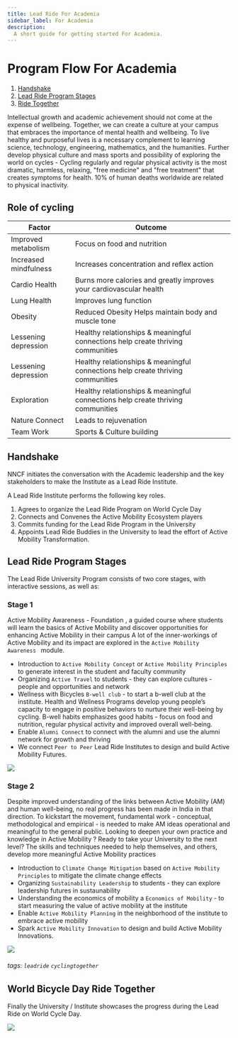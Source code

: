 ```yaml
---
title: Lead Ride For Academia
sidebar_label: For Academia
description:
  A short guide for getting started For Academia.
---
```


# Program Flow For Academia
1. [Handshake](#Handshake)
2. [Lead Ride Program Stages](#lead-ride-program-stages)
4. [Ride Together](#world-bicycle-day-ride-together)




 
Intellectual growth and academic achievement should not come at the expense of wellbeing. Together, we can create a culture at your campus
that embraces the importance of mental health and wellbeing. To live healthy and purposeful lives is a necessary complement to learning science, technology, engineering, mathematics, and the humanities.  Further develop physical culture and mass sports and possibility of exploring the world on cycles -  Cycling regularly and regular physical activity is the most dramatic, harmless, relaxing, "free medicine" and "free treatment" that creates symptoms for health. 10% of human deaths worldwide are related to physical inactivity.

## Role of cycling  
|Factor |Outcome|
|-----|--------|
|Improved metabolism |Focus on food and nutrition       |
|Increased mindfulness  |Increases concentration and reflex action      |
|Cardio Health |Burns more calories and greatly improves your cardiovascular health |
|Lung Health         |  Improves lung function |
|Obesity     | Reduced Obesity Helps maintain body and muscle tone  | 
|Lessening depression |Healthy relationships & meaningful connections help create thriving communities      |
|Lessening depression |Healthy relationships & meaningful connections help create thriving communities      |
|Exploration  |Healthy relationships & meaningful connections help create thriving communities      |
|Nature Connect  |Leads to rejuvenation      |
|Team Work |Sports &  Culture building    |

## Handshake

NNCF initiates the conversation with the Academic leadership and the key stakeholders to make the Institute as a Lead Ride Institute.

A Lead Ride Institute performs the following key roles.

1. Agrees to organize the Lead Ride Program on World Cycle Day 
2. Connects and Convenes the Active Mobility Ecosystem players
3. Commits funding for the Lead Ride Program in the University
4. Appoints Lead Ride Buddies in the University to lead the effort of Active Mobility Transformation.

## Lead Ride Program Stages
The Lead Ride University Program consists of two core stages, with   interactive sessions, as well as: 


### Stage 1 
Active Mobility Awareness  - Foundation , a  guided course where students will learn the basics of Active Mobility and discover opportunities  for enhancing Active Mobility in their campus
A lot of the inner-workings of Active Mobility and its impact are explored in the   `Active Mobility Awareness ` module.

-   Introduction to  `Active Mobility Concept` or `Active Mobility Principles` to generate interest in the student and faculty community 
-   Organizing  `Active Travel` to students - they can explore cultures - people and opportunities and network  
-   Wellness with Bicycles `B-well club` - to start a b-well club at the institute. Health and Wellness Programs  develop young people’s capacity to engage in positive behaviors to nurture their well-being by cycling. B-well habits  emphasizes good habits - focus on food and nutrition, regular physical activity and improved overall well-being.
-   Enable  `Alumni Connect` to connect with the alumni and use the alumni network for growth and thriving
-   We connect   `Peer to Peer` Lead Ride Institutes to design and build Active Mobility Futures.


![](https://i.imgur.com/s4ml9Tz.png)



### Stage 2
Despite improved understanding of the links between  Active Mobility (AM) and human well-being, no real progress has been made in India in that direction. To kickstart the movement, fundamental work - conceptual, methodological and empirical - is needed to make AM ideas operational and meaningful to the general public.
Looking to deepen your own practice and knowledge in Active Mobility ? Ready to take your University  to the next level? The skills and techniques needed to help themselves, and others, develop more meaningful Active Mobility practices
-   Introduction to  `Climate Change Mitigation` based on  `Active Mobility Principles` to mitigate the climate change effects
-   Organizing  `Sustainability Leadership` to students - they can explore leadership futures in sustaunability
-   Understanding the economics of mobility a `Economics of Mobility` - to start measuring the value of active mobility at the institute
-   Enable  `Active Mobility Planning` in the neighborhood of the institute to embrace active mobility
-   Spark   `Active Mobility Innovation`  to design and build  Active Mobility Innovations.

![](https://i.imgur.com/40KTf0F.png)

 

<!-- prettier-ignore-start -->
 

<!-- prettier-ignore-end -->
  



###### tags: `leadride` `cyclingtogether`


World Bicycle Day Ride Together
---
Finally the University / Institute showcases the progress during the Lead Ride on World Cycle Day.


![](https://i.imgur.com/85apZr5.jpg)





 

